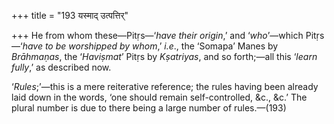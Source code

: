 +++
title = "193 यस्माद् उत्पत्तिर्"

+++
He from whom these—Pitṛs—‘*have their origin*,’ and ‘*who*’—which
Pitṛs—‘*have to be worshipped by whom*,’ *i.e*., the ‘Somapa’ Manes by
*Brāhmaṇas*, the ‘*Haviṣmat*’ Pitṛs by *Kṣatriyas*, and so forth;—all
this ‘*learn fully*,’ as described now.

‘*Rules*;’—this is a mere reiterative reference; the rules having been
already laid down in the words, ‘one should remain self-controlled, &c.,
&c.’ The plural number is due to there being a large number of
rules.—(193)
